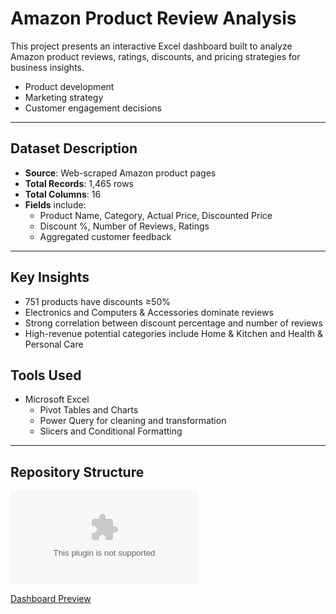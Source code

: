#  Amazon Product Review Analysis

This project presents an interactive Excel dashboard built to analyze Amazon product reviews, ratings, discounts, and pricing strategies for business insights.

- Product development
- Marketing strategy
- Customer engagement decisions

---

##  Dataset Description

- **Source**: Web-scraped Amazon product pages
- **Total Records**: 1,465 rows
- **Total Columns**: 16
- **Fields** include:
  - Product Name, Category, Actual Price, Discounted Price
  - Discount %, Number of Reviews, Ratings
  - Aggregated customer feedback
---

##  Key Insights

- 751 products have discounts ≥50%
- Electronics and Computers & Accessories dominate reviews
- Strong correlation between discount percentage and number of reviews
- High-revenue potential categories include Home & Kitchen and Health & Personal Care

 
## Tools Used

- Microsoft Excel
  - Pivot Tables and Charts
  - Power Query for cleaning and transformation
  - Slicers and Conditional Formatting

---

##  Repository Structure
![Data Set and analysis](https://github.com/Oluwatosinoguntuga/DSA-PROJECT-2-AMAZON-PRODUCTS-REVIEW-ANALYSIS./blob/main/AMAZON%20CLEANED%20DATA%202.xlsx)

[Dashboard Preview](dashboard-preview.png)




